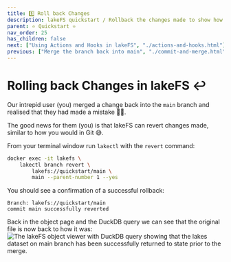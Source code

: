 ```yaml
---
title: 5️⃣ Roll back Changes
description: lakeFS quickstart / Rollback the changes made to show how lakeFS can be used to revert changes made in error. 
parent: ⭐ Quickstart ⭐
nav_order: 25
has_children: false
next: ["Using Actions and Hooks in lakeFS", "./actions-and-hooks.html"]
previous: ["Merge the branch back into main", "./commit-and-merge.html"]
---
```


# Rolling back Changes in lakeFS ↩️

Our intrepid user (you) merged a change back into the `main` branch and realised that they had made a mistake 🤦🏻. 

The good news for them (you) is that lakeFS can revert changes made, similar to how you would in Git 😅. 

From your terminal window run `lakectl` with the `revert` command:

```bash
docker exec -it lakefs \
    lakectl branch revert \
	    lakefs://quickstart/main \
	    main --parent-number 1 --yes
```
You should see a confirmation of a successful rollback:
```
Branch: lakefs://quickstart/main
commit main successfully reverted
```

Back in the object page and the DuckDB query we can see that the original file is now back to how it was: 
<img src="/assets/img/quickstart/duckdb-main-02.png" alt="The lakeFS object viewer with DuckDB query showing that the lakes dataset on main branch has been successfully returned to state prior to the merge." class="quickstart"/>
